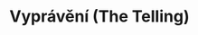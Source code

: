 ---
title: Vyprávění (The Telling)
authors: 
    - Ursula Le Guin
image: ../assets/images/books/vypraveni.png
---